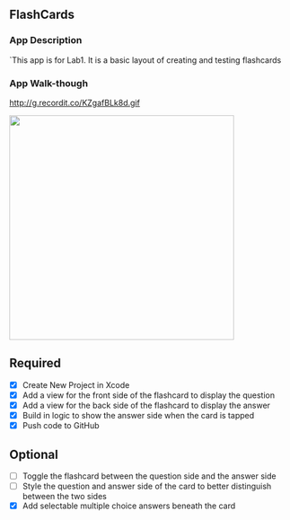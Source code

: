 ## FlashCards

### App Description
`This app is for Lab1. It is a basic layout of creating and testing flashcards

### App Walk-though
http://g.recordit.co/KZgafBLk8d.gif

<img src="http://g.recordit.co/KZgafBLk8d.gif" width=400 height=400><br>


## Required
- [x] Create New Project in Xcode
- [x] Add a view for the front side of the flashcard to display the question
- [x] Add a view for the back side of the flashcard to display the answer
- [x] Build in logic to show the answer side when the card is tapped
- [x] Push code to GitHub
## Optional
- [ ] Toggle the flashcard between the question side and the answer side
- [ ] Style the question and answer side of the card to better distinguish between the two sides
- [x] Add selectable multiple choice answers beneath the card